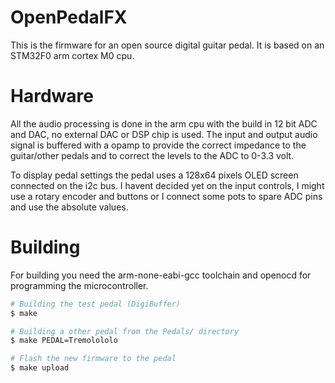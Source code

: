 # OpenPedalFX
This is the firmware for an open source digital guitar pedal. It is based on an STM32F0 arm cortex M0 cpu.

# Hardware
All the audio processing is done in the arm cpu with the build in 12 bit ADC and DAC, no external DAC or DSP chip is used.
The input and output audio signal is buffered with a opamp to provide the correct impedance to the guitar/other pedals and to
correct the levels to the ADC to 0-3.3 volt.

To display pedal settings the pedal uses a 128x64 pixels OLED screen connected on the i2c bus. I havent decided yet on the input controls,
I might use a rotary encoder and buttons or I connect some pots to spare ADC pins and use the absolute values.

# Building

For building you need the arm-none-eabi-gcc toolchain and openocd for programming the microcontroller.

```bash
# Building the test pedal (DigiBuffer)
$ make

# Building a other pedal from the Pedals/ directory
$ make PEDAL=Tremolololo

# Flash the new firmware to the pedal
$ make upload
```
